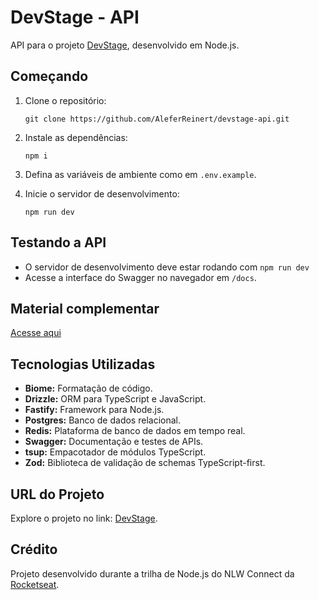# DevStage - API

API para o projeto [DevStage](https://github.com/AleferReinert/devstage), desenvolvido em Node.js.

## Começando

1. Clone o repositório:

   ```
   git clone https://github.com/AleferReinert/devstage-api.git
   ```

2. Instale as dependências:

   ```
   npm i
   ```

3. Defina as variáveis de ambiente como em `.env.example`.

4. Inicie o servidor de desenvolvimento:

   ```
   npm run dev
   ```

## Testando a API

- O servidor de desenvolvimento deve estar rodando com `npm run dev`
- Acesse a interface do Swagger no navegador em `/docs`.

## Material complementar

[Acesse aqui](https://efficient-sloth-d85.notion.site/NLW-Connect-337b47bcef1640fc9a536f66dd45d8f1)

## Tecnologias Utilizadas

- **Biome:** Formatação de código.
- **Drizzle:** ORM para TypeScript e JavaScript.
- **Fastify:** Framework para Node.js.
- **Postgres:** Banco de dados relacional.
- **Redis:** Plataforma de banco de dados em tempo real.
- **Swagger:** Documentação e testes de APIs.
- **tsup:** Empacotador de módulos TypeScript.
- **Zod:** Biblioteca de validação de schemas TypeScript-first.

## URL do Projeto

Explore o projeto no link: [DevStage](https://devstage-nlw-connect.vercel.app).

## Crédito

Projeto desenvolvido durante a trilha de Node.js do NLW Connect da [Rocketseat](https://github.com/Rocketseat).

